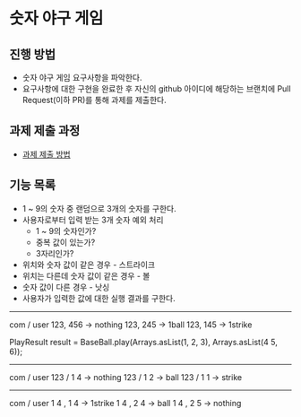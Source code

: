 # 숫자 야구 게임
## 진행 방법
* 숫자 야구 게임 요구사항을 파악한다.
* 요구사항에 대한 구현을 완료한 후 자신의 github 아이디에 해당하는 브랜치에 Pull Request(이하 PR)를 통해 과제를 제출한다.

## 과제 제출 과정
* [과제 제출 방법](https://github.com/next-step/nextstep-docs/tree/master/precourse)

## 기능 목록
* 1 ~ 9의 숫자 중 랜덤으로 3개의 숫자를 구한다.
* 사용자로부터 입력 받는 3개 숫자 예외 처리
  * 1 ~ 9의 숫자인가?
  * 중복 값이 있는가?
  * 3자리인가?
* 위치와 숫자 값이 같은 경우 - 스트라이크
* 위치는 다른데 숫자 값이 같은 경우 - 볼
* 숫자 값이 다른 경우 - 낫싱
* 사용자가 입력한 값에 대한 실행 결과를 구한다.

---
com / user
123, 456 -> nothing
123, 245 -> 1ball
123, 145 -> 1strike

PlayResult result = BaseBall.play(Arrays.asList(1, 2, 3), Arrays.asList(4 5, 6));

---
com / user
123 / 1 4 -> nothing
123 / 1 2 -> ball
123 / 1 1 -> strike

---
com / user
1 4 , 1 4 -> 1strike
1 4 , 2 4 -> ball
1 4 , 2 5 -> nothing